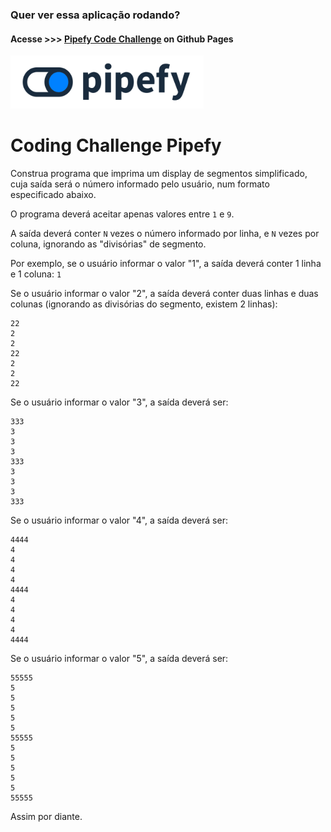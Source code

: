 ### Quer ver essa aplicação rodando?
#### Acesse >>> [Pipefy Code Challenge](https://jonatasu.github.io/pipefy-code-challenge/) on **Github Pages**

![alt text](https://raw.githubusercontent.com/jonatasu/pipefy-code-challenge/master/pipefy.png)

# Coding Challenge Pipefy

Construa programa que imprima um display de segmentos simplificado, cuja saída será o
número informado pelo usuário, num formato especificado abaixo.

O programa deverá aceitar apenas valores entre `1` e `9`.

A saída deverá conter `N` vezes o número informado por linha, e `N` vezes por coluna,
ignorando as "divisórias" de segmento.

Por exemplo, se o usuário informar o valor "1", a saída deverá conter 1 linha e 1 coluna:
`1`

Se o usuário informar o valor "2", a saída deverá conter duas linhas e duas colunas (ignorando
as divisórias do segmento, existem 2 linhas):

```
22
2
2
22
2
2
22
```

Se o usuário informar o valor "3", a saída deverá ser:
```
333
3
3
3
333
3
3
3
333
```

Se o usuário informar o valor "4", a saída deverá ser:
```
4444
4
4
4
4
4444
4
4
4
4
4444
```

Se o usuário informar o valor "5", a saída deverá ser:
```
55555
5
5
5
5
5
55555
5
5
5
5
5
55555
```
Assim por diante.
